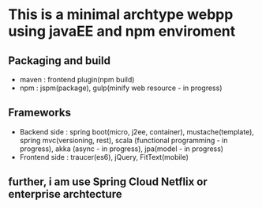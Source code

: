 # This is a minimal archtype webpp using javaEE and npm enviroment

## Packaging and build
  - maven : frontend plugin(npm build)
  - npm : jspm(package), gulp(minify web resource - in progress)

## Frameworks
  - Backend side : spring boot(micro, j2ee, container), mustache(template), spring mvc(versioning, rest), scala (functional programming - in progress), akka (async - in progress), jpa(model - in progress) 
  - Frontend side : traucer(es6), jQuery, FitText(mobile)
## further, i am use Spring Cloud Netflix or enterprise archtecture
